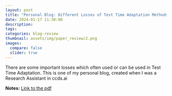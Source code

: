 ```yaml
---
layout: post
title: "Personal Blog: Different Losses of Test Time Adaptation Methods"
date: 2024-01-17 11:30:00
description: 
tags: 
categories: blog-review
thumbnail: assets/img/paper_review/2.png
images:
  compare: false
  slider: true
---
```


There are some important losses which often used or can be used in Test Time Adaptation. This is one of my personal blog, created when I was a Research Assistant in ccds.ai

**Notes:** [Link to the pdf](https://drive.google.com/file/d/1XCukUq9sWKPgW2SnwUbmO153GJM3_0WM/view?usp=sharing)

